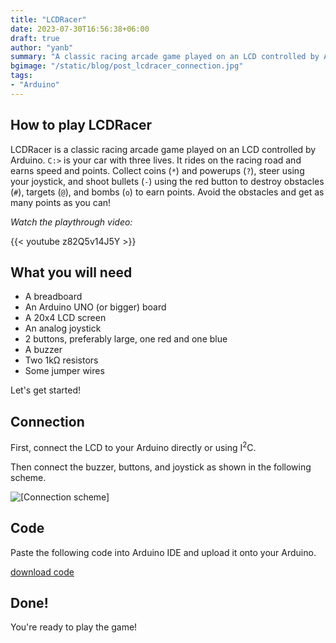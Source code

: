 ```yaml
---
title: "LCDRacer"
date: 2023-07-30T16:56:38+06:00
draft: true
author: "yanb"
summary: "A classic racing arcade game played on an LCD controlled by Arduino."
bgimage: "/static/blog/post_lcdracer_connection.jpg"
tags:
- "Arduino"
---
```


## How to play LCDRacer

LCDRacer is a classic racing arcade game played on an LCD controlled by Arduino.
`C:>` is your car with three lives. It rides on the racing road and earns speed and points. 
Collect coins (`*`) and powerups (`?`), steer using your joystick, and shoot bullets (`-`) using the red button to destroy obstacles (`#`), targets (`@`), and bombs (`o`) to earn points. Avoid the obstacles and get as many points as you can!

_Watch the playthrough video:_

{{< youtube z82Q5v14J5Y >}}

## What you will need

- A breadboard
- An Arduino UNO (or bigger) board
- A 20x4 LCD screen
- An analog joystick
- 2 buttons, preferably large, one red and one blue
- A buzzer
- Two 1kΩ resistors
- Some jumper wires

Let's get started!

## Connection

First, connect the LCD to your Arduino directly or using I<sup>2</sup>C.

Then connect the buzzer, buttons, and joystick as shown in the following scheme.

![[Connection scheme]](/static/blog/post_lcdracer_connection.jpg)

## Code

Paste the following code into Arduino IDE and upload it onto your Arduino.

<a href="/static/blog/race.ino" class="file-download" download>download code</a>

## Done!

You're ready to play the game!

